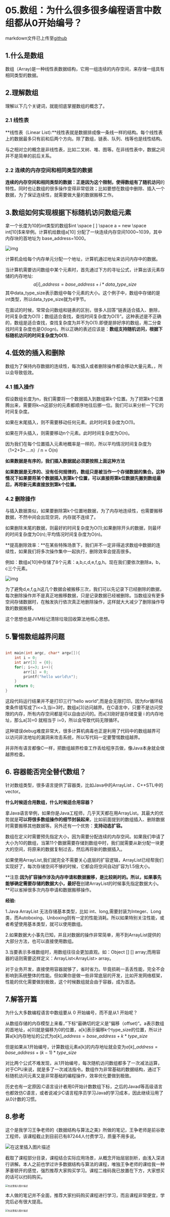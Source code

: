 # 05.数组：为什么很多很多编程语言中数组都从0开始编号？

markdown文件已上传至[github](https://github.com/clearlove-AI/The-beauty-of-data-structures-and-algorithms)

## 1.什么是数组

数组（Array)是一种线性表数据结构，它用一组连续的内存空间，来存储一组具有相同类型的数据。

## 2.理解数组

理解以下几个关键词，就能彻底掌握数组的概念了。

### 2.1 线性表

**线性表（Linear List):**线性表就是数据排成像一条线一样的结构。每个线性表上的数据最多只有前和后两个方向。除了数组，链表、队列、栈等也是线性结构。

与之相对立的概念是非线性表，比如二叉树、堆、图等。在非线性表中，数据之间并不是简单的前后关系。

### 2.2 连续的内存空间和相同类型的数据

**连续的内存空间和相同类型的数据：**正是因为这个限制，使得数组有了**随机访问**的特性。同时也让数组的很多操作变得非常低效；比如要想在数组中删除、插入一个数据，为了保证连续性，就需要做大量的数据搬移工作。

## 3.数组如何实现根据下标随机访问数组元素

拿一个长度为10的$int$类型的数组$int \space [ ] \space a = new \space int[10]$来举例。计算机给数组a[10] 分配了一块连续内存空间1000~1039，其中内存块的首地址为 base_address=1000。

![img](https://static001.geekbang.org/resource/image/98/c4/98df8e702b14096e7ee4a5141260cdc4.jpg)

计算机会给每个内存单元分配一个地址，计算机通过地址来访问内存中的数据。

当计算机需要访问数组中某个元素时，首先通过下方的寻址公式，计算出该元素存储的内存地址:
$$
a[i]\_address = base\_address + i*data\_type\_size
$$
其中data_type_size表示数组中每个元素的大小。这个例子中，数组中存储的是int类型，所以data_type_size就为4字节。



在面试的时候，常常会问数组和链表的区别，很多人回答“链表适合插入、删除，时间复杂度为O(1)；数组适合查找，查找时间复杂度为O(1)”。这种表述是不正确的，数组是适合查找，查找复杂度为并不为O(1).即便是排好序的数组，用二分查找时间复杂度也是O(logn)。所以正确的表述应该是：**数组支持随机访问，根据下标随机访问的时间复杂度为O(1).**

## 4.低效的插入和删除

数组为了保持内存数据的连续性，每次插入或者删除操作都会移动大量元素。，所以会导致低效。

### 4.1 插入操作

假设数组长度为n，我们需要将一个数据插入到数组第k个位置。为了把第k个位置腾出来，需要将k~n这部分的元素都顺序地往后挪一位。我们可以来分析一下它的时间复杂度。

如果在末尾插入，则不需要移动任何元素。此时时间复杂度为O(1)。

如果在开头插入，则需要移动n个元素。此时时间复杂度为O(n)。

因为我们在每个位置插入元素地概率是一样的，所以平均情况时间复杂度为（1+2+3+....n）/ n = O(n)

**如果数据是有序的，我们插入数据就必须要按照上面这种方法**

**如果数据是无序的、没有任何规律的，数组只是被当作一个存储数据的集合。这种情况下如果要将某个数据插入到第k个位置，可以直接将第k位数据先搬到数组最后，再将新元素直接放到第k个位置。**

### 4.2 删除操作

与插入数据类似，如果要删除第k个位置地数据，为了内存地连续性，也需要搬移数据，不然中间会出现空洞，内存就不连续了。

如果删除末尾的数据，则最好的时间复杂度为O(1);如果删除开头的数据，则最坏的时间复杂度为O(n);平均情况时间复杂度为O(n)。

**提高删除效率：**在某些特殊场景下，我们并不一定非得追求数组中数据的连续性，如果我们将多次操作集中一起执行，删除效率会提高很多。

例如：数组a[10]中存储了8个元素：a,b,c,d,e,f,g,h。现在我们要依次删除a，b，c三个元素。

![img](https://static001.geekbang.org/resource/image/b6/e5/b69b8c5dbf6248649ddab7d3e7cfd7e5.jpg)

为了避免d,e,f,g,h这几个数据会被搬移三次，我们可以先记录下已经删除的数据，每次删除操作并不是真正地搬移数据，只是记录数据已经被删除。当数组没有更多空间存储数据时，在触发执行依次真正地删除操作，这样就大大减少了删除操作导致的数据搬移。

这个思想也是JVM标记清除垃圾回收算法地核心思想。

## 5.警惕数组越界问题

```c

int main(int argc, char* argv[]){
    int i = 0;
    int arr[3] = {0};
    for(; i<=3; i++){
        arr[i] = 0;
        printf("hello world\n");
    }
    return 0;
}
```

这段代码运行结果并不是打印三行”hello world",而是会无限打印。因为for循环结束条件错写成了i<=3,当i=3时，数组a[3]访问越界。在C语言中，只要不是访问受限的内存，所有内存空间都是可以自由访问的。而a[3]刚好是存储变量 i 的内存地址，那么a[3]=0 就相当于 i=0，所以会导致代码无限循环。

这种错误debug难度非常大，很多计算机病毒也正是利用了代码中的数组越界可以访问非法地址的漏洞来攻击系统，所以写代码一定要警惕数组越界。

并非所有语言都像C一样，把数组越界检查工作丢给程序员做，像Java本身就会做越界检查。



## 6. 容器能否完全替代数组？

针对数组类型，很多语言提供了容器类，比如Java中的ArrayList 、C++STL中的vector。

**什么时候适合用数组，什么时候适合用容器？**

拿Java语言举例，如果你是Java工程师，几乎天天都在用ArrayList。其最大的优势就是**可以将很多数组操作的细节封装起来**，比如前面提到的数组插入、删除数据时需要搬移其他数据等。另外还有一个优势：**支持动态扩容。**

数组在定义时需要预先指定大小，因为需要分配连续的内存空间。如果我们申请了大小为10的数组，当第11个数据需要存储到数组中时，我们就需要从新分配一块更大的空间，将原来的数据复制过去，然后再将新的数据插入。

如果使用ArrayList,我们就完全不需要关心底层的扩容逻辑，ArrayList已经帮我们实现好了，每次存储空间不够的时候，它都会将空间自动扩容为1.5倍大小。 

**注意:**因为扩容操作涉及内存申请和数据搬移，是比较耗时的。所以，如果事先能够确定需要存储的数据大小，最好在**创建ArrayList的时候事先指定数据大小。**可以省掉很多次内存申请和数据搬移操作。

**经验:**

1.Java ArrayList 无法存储基本类型，比如 int、long,需要封装为Integer、Long类，而Autoboxing、Unboxing则有一定的性能消耗。所以如果特别关注性能，或者希望使用基本类型，就可以使用数组。

2.如果数据大小事先已知，并且对数据的操作非常简单，用不到ArrayList提供的大部分方法，也可以直接使用数组。

3.当要表示多维数组时，用数组往往会更加直观。如：Object [] [] array;而用容器的话则需要这样定义：ArrayList<ArrayList<object>> array。

对于业务开发，直接使用容器就够了，省时省力。毕竟损耗一丢丢性能，完全不会影响到系统整体的性能。但如果你是做一些非常底层的开发，比如开发网络框架，性能的优化需要做到极致，这个时候数组就会由于容器，成为首选。

## 7.解答开篇

为什么大多数编程语言中数组要从 0 开始编号，而不是从1 开始呢？

从数组存储的内存模型上来看，”下标“最确切的定义是”偏移（offset)“。a表示数组的首地址，a[0]就是偏移为0的位置，a[k]表示偏移k个type_size的位置，所以计算a[k]内存地址的公式为$a[k]\_address = base\_address + k*type\_size$ 

但是如果从1开始编号，计算数组元素a[k]的内存地址就会变为$a[k]\_address=base\_address + (k-1)*type\_size$

对比两个公式不难发现，从1开始编号，每次随机访问数组都多了一次减法运算，对于CPU来说，就是多了一次减法指令。数组作为非常基础的数据结构，通过下标随机访问元素又是非常基础的编程操作，效率优化要做到极致。

历史也有一定原因:C语言设计者用0开始计数数组下标，之后的Javad等高级语言也都效仿C语言，或者说减少C语言程序员学习Java的学习成本，因此继续沿用了从0计数的习惯。



## 8.参考

这个是我学习王争老师的《数据结构与算法之美》所做的笔记，王争老师是前谷歌工程师，该课程截止到目前已有87244人付费学习，质量不用多说。

![在这里插入图片描述](https://img-blog.csdnimg.cn/20200725000844480.png)

截取了课程部分目录，课程结合实际应用场景，从概念开始层层剖析，由浅入深进行讲解。本人之前也学过许多数据结构与算法的课程，唯独王争老师的课给我一种茅塞顿开的感觉，强烈推荐大家购买学习。课程二维码我已放置在下方，大家想买的话可以扫码购买。

<img src="https://img-blog.csdnimg.cn/20200725000905707.png?x-oss-process=image/watermark,type_ZmFuZ3poZW5naGVpdGk,shadow_10,text_aHR0cHM6Ly9ibG9nLmNzZG4ubmV0L3N1cHJlbWVfMQ==,size_16,color_FFFFFF,t_70" alt="在这里插入图片描述" style="zoom:50%;" />

本人做的笔记并不全面，推荐大家扫码购买课程进行学习，而且课程非常便宜，学完后必有很大提高。

<img src="https://img-blog.csdnimg.cn/20200725001012449.png?x-oss-process=image/watermark,type_ZmFuZ3poZW5naGVpdGk,shadow_10,text_aHR0cHM6Ly9ibG9nLmNzZG4ubmV0L3N1cHJlbWVfMQ==,size_16,color_FFFFFF,t_70" alt="在这里插入图片描述" style="zoom:50%;" />
